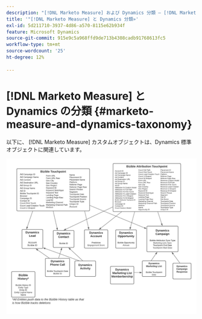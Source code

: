 ```yaml
---
description: "[!DNL Marketo Measure] および Dynamics 分類 — [!DNL Marketo Measure]"
title: '"[!DNL Marketo Measure] と Dynamics 分類»'
exl-id: 5d211710-3937-4d86-a570-8115e62b934f
feature: Microsoft Dynamics
source-git-commit: 915e9c5a968ffd9de713b4308cadb91768613fc5
workflow-type: tm+mt
source-wordcount: '25'
ht-degree: 12%

---
```


# [!DNL Marketo Measure] と Dynamics の分類 {#marketo-measure-and-dynamics-taxonomy}

以下に、 [!DNL Marketo Measure] カスタムオブジェクトは、Dynamics 標準オブジェクトに関連しています。<p>

![](assets/bizible-and-dynamics-taxonomy-1.png)
